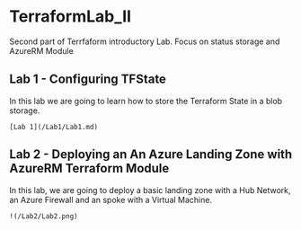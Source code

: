 # TerraformLab_II
Second part of Terrfaform introductory Lab. Focus on status storage and AzureRM Module

## Lab 1 - Configuring TFState
In this lab we are going to learn how to store the Terraform State in a blob storage.

    [Lab 1](/Lab1/Lab1.md)

## Lab 2 - Deploying an An Azure Landing Zone with AzureRM Terraform Module
In this lab, we are going to deploy a basic landing zone with a Hub Network, an Azure Firewall and an spoke with a Virtual Machine.

    !(/Lab2/Lab2.png)






